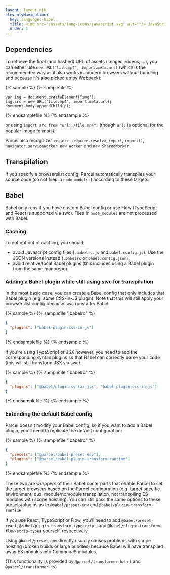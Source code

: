 ```yaml
---
layout: layout.njk
eleventyNavigation:
  key: languages-babel
  title: <img src="/assets/lang-icons/javascript.svg" alt=""/> JavaScript (Babel)
  order: 1
---
```


## Dependencies

To retrieve the final (and hashed) URL of assets (images, videos, ...), you can either use `new URL("file.mp4", import.meta.url)` (which is the recommended way as it also works in modern browsers without bundling and because it's also picked up by Webpack):

{% sample %}
{% samplefile %}

```js/1
var img = document.createElement("img");
img.src = new URL("file.mp4", import.meta.url);
document.body.appendChild(p);
```

{% endsamplefile %}
{% endsample %}

or using `import src from "url:./file.mp4";` (though `url:` is optional for the popular image formats).

Parcel also recognizes `require`, `require.resolve`, `import`, `import()`, `navigator.serviceWorker`, `new Worker` and `new SharedWorker`.

## Transpilation

If you specify a browserslist config, Parcel automatically transpiles your source code (so not files in `node_modules`) according to these targets.

## Babel

Babel only runs if you have custom Babel config or use Flow (TypeScript and React is supported via swc). Files in `node_modules` are not processed with Babel.

### Caching

To not opt out of caching, you should:

- avoid Javascript config files (`.babelrc.js` and `babel.config.js`). Use the JSON versions instead (`.babelrc` or `babel.config.json`).
- avoid relative/local Babel plugins (this includes using a Babel plugin from the same monorepo).

### Adding a Babel plugin while still using swc for transpilation

In the most basic case, you can create a Babel config that only includes that Babel plugin (e.g. some CSS-in-JS plugin). Note that this will still apply your browserslist config because swc runs after Babel:

{% sample %}
{% samplefile ".babelrc" %}

```json
{
  "plugins": ["babel-plugin-css-in-js"]
}
```

{% endsamplefile %}
{% endsample %}

If you're using TypeScript or JSX however, you need to add the corresponding syntax plugins so that Babel can correctly parse your code (this will still transform JSX via swc).

{% sample %}
{% samplefile ".babelrc" %}

```json
{
  "plugins": ["@babel/plugin-syntax-jsx", "babel-plugin-css-in-js"]
}
```

{% endsamplefile %}
{% endsample %}

### Extending the default Babel config

Parcel doesn't modify your Babel config, so if you want to add a Babel plugin, you'll need to replicate the default configuration:

{% sample %}
{% samplefile ".babelrc" %}

```json
{
  "presets": ["@parcel/babel-preset-env"],
  "plugins": ["@parcel/babel-plugin-transform-runtime"]
}
```

{% endsamplefile %}
{% endsample %}

These two are wrappers of their Babel conterparts that enable Parcel to set the target browsers based on the Parcel configuration (e.g. target specific environment, dual module/nomodule transpilation, not transpiling ES modules with scope hoisting). You can still pass the same options to these presets/plugins as to `@babel/preset-env` and `@babel/plugin-transform-runtime`.

If you use React, TypeScript or Flow, you'll need to add `@babel/preset-react`, `@babel/plugin-transform-typescript`, and `@babel/plugin-transform-flow-strip-types` yourself, respectively.

Using `@babel/preset-env` directly usually causes problems with scope hoisting (broken builds or large bundles) because Babel will have transpiled away ES modules into CommonJS modules.

(This functionality is provided by `@parcel/transformer-babel` and `@parcel/transformer-js`)
